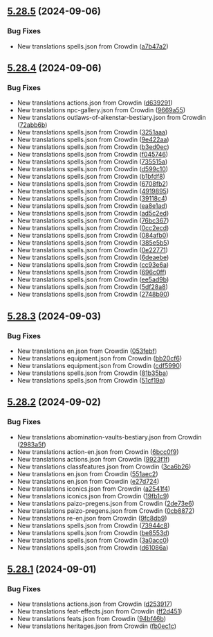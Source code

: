 ## [5.28.5](https://github.com/allnnde/pf2e-esp-translation/compare/v5.28.4...v5.28.5) (2024-09-06)


### Bug Fixes

* New translations spells.json from Crowdin ([a7b47a2](https://github.com/allnnde/pf2e-esp-translation/commit/a7b47a22b207fa8851d1ffa505f0d268bcc363c9))



## [5.28.4](https://github.com/allnnde/pf2e-esp-translation/compare/v5.28.3...v5.28.4) (2024-09-06)


### Bug Fixes

* New translations actions.json from Crowdin ([d639291](https://github.com/allnnde/pf2e-esp-translation/commit/d6392912879709e91679ca5137bf32a0a7fd641f))
* New translations npc-gallery.json from Crowdin ([9669a55](https://github.com/allnnde/pf2e-esp-translation/commit/9669a55e3b6bbf0c178c62534358615f896f8a1b))
* New translations outlaws-of-alkenstar-bestiary.json from Crowdin ([72abb6b](https://github.com/allnnde/pf2e-esp-translation/commit/72abb6b7ac343073d4221640e9b5458506f63bec))
* New translations spells.json from Crowdin ([3251aaa](https://github.com/allnnde/pf2e-esp-translation/commit/3251aaab8ae942a81525a5b17035f1410fe363b1))
* New translations spells.json from Crowdin ([9e422aa](https://github.com/allnnde/pf2e-esp-translation/commit/9e422aae6dadf05fb83ad751be4aad6ad0e9da3a))
* New translations spells.json from Crowdin ([b3ed0ec](https://github.com/allnnde/pf2e-esp-translation/commit/b3ed0ecb71a80c6b9c1849589c3726d766afe41f))
* New translations spells.json from Crowdin ([f045746](https://github.com/allnnde/pf2e-esp-translation/commit/f0457464faaa368d9e74b4fd29730db7c1723725))
* New translations spells.json from Crowdin ([735515a](https://github.com/allnnde/pf2e-esp-translation/commit/735515adce35d37eccc8ed3d6993bdc0e6eb4878))
* New translations spells.json from Crowdin ([d599c10](https://github.com/allnnde/pf2e-esp-translation/commit/d599c109ff1cca00aa677965e4325a889ad9785d))
* New translations spells.json from Crowdin ([b1bfdf8](https://github.com/allnnde/pf2e-esp-translation/commit/b1bfdf8802e4a8f7db34dfdcf94953de93bf536a))
* New translations spells.json from Crowdin ([6708fb2](https://github.com/allnnde/pf2e-esp-translation/commit/6708fb28bb132f61f1e45f9d23fd768b3a9e5170))
* New translations spells.json from Crowdin ([4919895](https://github.com/allnnde/pf2e-esp-translation/commit/49198950dc6b5bf06b5219bb5303f08b4e547db6))
* New translations spells.json from Crowdin ([39118c4](https://github.com/allnnde/pf2e-esp-translation/commit/39118c47153ac76fed8e1ac8c8db887a88c85ee9))
* New translations spells.json from Crowdin ([ea8e1ad](https://github.com/allnnde/pf2e-esp-translation/commit/ea8e1ad12083d255803e9b352dad691f3a186c10))
* New translations spells.json from Crowdin ([ad5c2ed](https://github.com/allnnde/pf2e-esp-translation/commit/ad5c2ed14f23a0a09d705b1b4eb857b690f5f3b0))
* New translations spells.json from Crowdin ([76bc367](https://github.com/allnnde/pf2e-esp-translation/commit/76bc3672919e7a4794395ae4c76254a38673f4d0))
* New translations spells.json from Crowdin ([0cc2ecd](https://github.com/allnnde/pf2e-esp-translation/commit/0cc2ecdd39d090c841b2409dd54fe8b999194f9e))
* New translations spells.json from Crowdin ([084afb0](https://github.com/allnnde/pf2e-esp-translation/commit/084afb0e352afe640bb082a1a6b559de306b53e1))
* New translations spells.json from Crowdin ([385e5b5](https://github.com/allnnde/pf2e-esp-translation/commit/385e5b57de8f24ed275c04fe7ead1c45d952970e))
* New translations spells.json from Crowdin ([0e22771](https://github.com/allnnde/pf2e-esp-translation/commit/0e22771a2f893d6112d72601bcf1a9e57ce08a78))
* New translations spells.json from Crowdin ([6deaebe](https://github.com/allnnde/pf2e-esp-translation/commit/6deaebe145c179c4ecaf77e57fa53b0e97f0a4ce))
* New translations spells.json from Crowdin ([cc93e6a](https://github.com/allnnde/pf2e-esp-translation/commit/cc93e6a8f04212972e9974b810eff2ba6cc782a8))
* New translations spells.json from Crowdin ([696c0ff](https://github.com/allnnde/pf2e-esp-translation/commit/696c0ff55a44af36e3150301cf7339fed686997b))
* New translations spells.json from Crowdin ([ee5ad9b](https://github.com/allnnde/pf2e-esp-translation/commit/ee5ad9b950a1ab76a60786aa292e78d4f559b8fb))
* New translations spells.json from Crowdin ([5df28a8](https://github.com/allnnde/pf2e-esp-translation/commit/5df28a89002f8c3f9e75b42b4f82f3063c9538ba))
* New translations spells.json from Crowdin ([2748b90](https://github.com/allnnde/pf2e-esp-translation/commit/2748b909330f0933ccf140ce9bd35e9b6e39789e))



## [5.28.3](https://github.com/allnnde/pf2e-esp-translation/compare/v5.28.2...v5.28.3) (2024-09-03)


### Bug Fixes

* New translations en.json from Crowdin ([053febf](https://github.com/allnnde/pf2e-esp-translation/commit/053febf1c2fb7414cefd1edc73fa5ebde4f3f09f))
* New translations equipment.json from Crowdin ([bb20cf6](https://github.com/allnnde/pf2e-esp-translation/commit/bb20cf60c5bf3d54be328b9908d6dca489e843c3))
* New translations equipment.json from Crowdin ([cdf5990](https://github.com/allnnde/pf2e-esp-translation/commit/cdf599033f6601e790617c57156e9d3092181b0a))
* New translations spells.json from Crowdin ([81b35ba](https://github.com/allnnde/pf2e-esp-translation/commit/81b35ba3e2ce662b511f451a040c590e42a232ce))
* New translations spells.json from Crowdin ([51cf19a](https://github.com/allnnde/pf2e-esp-translation/commit/51cf19a1076819791b881a8d1d1c398007744a13))



## [5.28.2](https://github.com/allnnde/pf2e-esp-translation/compare/v5.28.1...v5.28.2) (2024-09-02)


### Bug Fixes

* New translations abomination-vaults-bestiary.json from Crowdin ([2983a5f](https://github.com/allnnde/pf2e-esp-translation/commit/2983a5f1501a7a904f33989857ab51c28b1641f0))
* New translations action-en.json from Crowdin ([6bcc0f9](https://github.com/allnnde/pf2e-esp-translation/commit/6bcc0f9c6034d0433f1e7176c5385acfae9adf53))
* New translations actions.json from Crowdin ([9923f1f](https://github.com/allnnde/pf2e-esp-translation/commit/9923f1f1c829f1c21e664cf9cac0f766acca35ad))
* New translations classfeatures.json from Crowdin ([3ca6b26](https://github.com/allnnde/pf2e-esp-translation/commit/3ca6b26319f0cdc8d8ce217f0358ffe6c8fd2e76))
* New translations en.json from Crowdin ([551aec2](https://github.com/allnnde/pf2e-esp-translation/commit/551aec2936107ee35832d53d18e5ea456b484320))
* New translations en.json from Crowdin ([e27d724](https://github.com/allnnde/pf2e-esp-translation/commit/e27d724b66bae1596e17165f3bfbd13456d4dc7d))
* New translations iconics.json from Crowdin ([a2541f4](https://github.com/allnnde/pf2e-esp-translation/commit/a2541f471ca1b5280ccd43b7218ab1cd0cb20a99))
* New translations iconics.json from Crowdin ([19fb1c9](https://github.com/allnnde/pf2e-esp-translation/commit/19fb1c939de28c94958b13b4c06e8facc8861a9a))
* New translations paizo-pregens.json from Crowdin ([2de73e6](https://github.com/allnnde/pf2e-esp-translation/commit/2de73e6464454fa13342d365612efbdca4a1addd))
* New translations paizo-pregens.json from Crowdin ([0cb8872](https://github.com/allnnde/pf2e-esp-translation/commit/0cb8872880fb84bf6e3a1a9dca2f2a1f885f2255))
* New translations re-en.json from Crowdin ([9fc8db9](https://github.com/allnnde/pf2e-esp-translation/commit/9fc8db9b2bce14f5831e6d7186b312fadee5d66f))
* New translations spells.json from Crowdin ([73944c8](https://github.com/allnnde/pf2e-esp-translation/commit/73944c8ad2e6e3723e76fdc893709f6bc59dc669))
* New translations spells.json from Crowdin ([be8553d](https://github.com/allnnde/pf2e-esp-translation/commit/be8553d40d9bdff86a4483786e6ba9545bf51147))
* New translations spells.json from Crowdin ([3a0acc0](https://github.com/allnnde/pf2e-esp-translation/commit/3a0acc086ba16f2badd5765d0b89e537789f942e))
* New translations spells.json from Crowdin ([d61086a](https://github.com/allnnde/pf2e-esp-translation/commit/d61086ad08646ceb4e96aac2f2230124b8b0f56f))



## [5.28.1](https://github.com/allnnde/pf2e-esp-translation/compare/v5.28.0...v5.28.1) (2024-09-01)


### Bug Fixes

* New translations actions.json from Crowdin ([d253917](https://github.com/allnnde/pf2e-esp-translation/commit/d253917999bcc039765c4f70784b273184d79b6b))
* New translations feat-effects.json from Crowdin ([ff2d451](https://github.com/allnnde/pf2e-esp-translation/commit/ff2d4516b30c53ff402af4817906c70a369e3b47))
* New translations feats.json from Crowdin ([94bf46b](https://github.com/allnnde/pf2e-esp-translation/commit/94bf46b77b0a8be87a60cce8fb26a10bc9e47abf))
* New translations heritages.json from Crowdin ([fb0ec1c](https://github.com/allnnde/pf2e-esp-translation/commit/fb0ec1cb78a113a09e0301916f9b8856dd14bec2))



